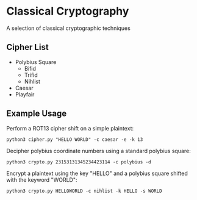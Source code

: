 # Classical Cryptography
A selection of classical cryptographic techniques

## Cipher List

* Polybius Square
  * Bifid
  * Trifid
  * Nihlist
* Caesar
* Playfair

## Example Usage

Perform a ROT13 cipher shift on a simple plaintext:
```
python3 cipher.py "HELLO WORLD" -c caesar -e -k 13
```
Decipher polybius coordinate numbers using a standard polybius square:
```
python3 crypto.py 23153131345234423114 -c polybius -d
```
Encrypt a plaintext using the key "HELLO" and a polybius square shifted with the keyword "WORLD":
```
python3 crypto.py HELLOWORLD -c nihlist -k HELLO -s WORLD
```
